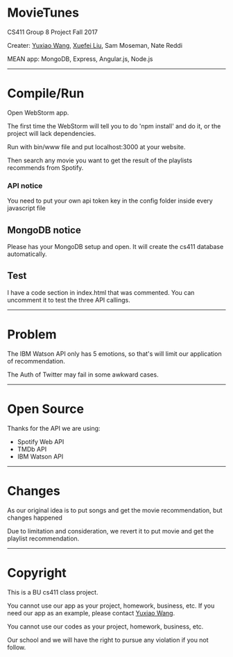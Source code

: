 # MovieTunes

CS411 Group 8 Project
Fall 2017

Creater: [Yuxiao Wang](https://github.com/o1xhack), [Xuefei Liu](https://github.com/sliuxf), Sam Moseman, Nate Reddi

MEAN app: MongoDB, Express, Angular.js, Node.js


----


# Compile/Run

Open WebStorm app.

The first time the WebStorm will tell you to do 'npm install' and do it, or the project will lack dependencies.

Run with bin/www file and put localhost:3000 at your website.

Then search any movie you want to get the result of the playlists recommends from Spotify.


### API notice

You need to put your own api token key in the config folder inside every javascript file


## MongoDB notice

Please has your MongoDB setup and open. It will create the cs411 database automatically. 



## Test

I have a code section in index.html that was commented. You can uncomment it to test the three API callings.



----


# Problem

The IBM Watson API only has 5 emotions, so that's will limit our application of recommendation.

The Auth of Twitter may fail in some awkward cases.


----


# Open Source

Thanks for the API we are using:

* Spotify Web API
* TMDb API
* IBM Watson API


----


# Changes

As our original idea is to put songs and get the movie recommendation, but changes happened

Due to limitation and consideration, we revert it to put movie and get the playlist recommendation.


----


# Copyright

This is a BU cs411 class project.

You cannot use our app as your project, homework, business, etc. If you need our app as an example, please contact [Yuxiao Wang](https://github.com/o1xhack).

You cannot use our codes as your project, homework, business, etc.

Our school and we will have the right to pursue any violation if you not follow.



